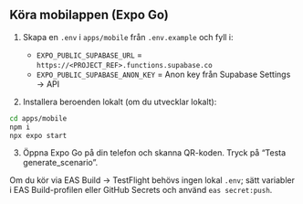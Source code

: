## Köra mobilappen (Expo Go)

1. Skapa en `.env` i `apps/mobile` från `.env.example` och fyll i:
   - `EXPO_PUBLIC_SUPABASE_URL` = `https://<PROJECT_REF>.functions.supabase.co`
   - `EXPO_PUBLIC_SUPABASE_ANON_KEY` = Anon key från Supabase Settings → API

2. Installera beroenden lokalt (om du utvecklar lokalt):
```bash
cd apps/mobile
npm i
npx expo start
```

3. Öppna Expo Go på din telefon och skanna QR-koden. Tryck på “Testa generate_scenario”.

Om du kör via EAS Build → TestFlight behövs ingen lokal `.env`; sätt variabler i EAS Build-profilen eller GitHub Secrets och använd `eas secret:push`.

